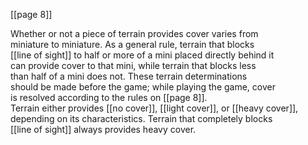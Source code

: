 [[page 8]]

Whether or not a piece of terrain provides cover varies from  
miniature to miniature. As a general rule, terrain that blocks  
[[line of sight]] to half or more of a mini placed directly behind it  
can provide cover to that mini, while terrain that blocks less  
than half of a mini does not. These terrain determinations  
should be made before the game; while playing the game, cover  
is resolved according to the rules on [[page 8]].  
Terrain either provides [[no cover]], [[light cover]], or [[heavy cover]],  
depending on its characteristics. Terrain that completely blocks  
[[line of sight]] always provides heavy cover.